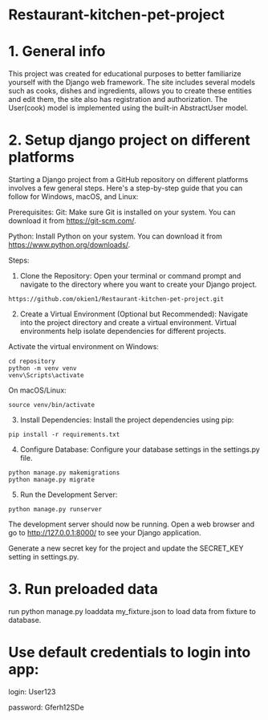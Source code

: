 # Restaurant-kitchen-pet-project
# 1. General info
This project was created for educational purposes to better familiarize yourself with the Django web framework. The site includes several models such as cooks, dishes and ingredients, allows you to create these entities and edit them, the site also has registration and authorization. The User(cook) model is implemented using the built-in AbstractUser model.

# 2. Setup django project on different platforms
Starting a Django project from a GitHub repository on different platforms involves a few general steps. Here's a step-by-step guide that you can follow for Windows, macOS, and Linux:


Prerequisites:
Git: Make sure Git is installed on your system. You can download it from https://git-scm.com/.

Python: Install Python on your system. You can download it from https://www.python.org/downloads/.

Steps:
1. Clone the Repository:
Open your terminal or command prompt and navigate to the directory where you want to create your Django project.


```
https://github.com/okien1/Restaurant-kitchen-pet-project.git

```

2. Create a Virtual Environment (Optional but Recommended):
Navigate into the project directory and create a virtual environment. Virtual environments help isolate dependencies for different projects.

Activate the virtual environment on Windows:
```
cd repository
python -m venv venv
venv\Scripts\activate
```
On macOS/Linux:

```
source venv/bin/activate
```
3. Install Dependencies:
Install the project dependencies using pip:

```
pip install -r requirements.txt
```


4. Configure Database:
Configure your database settings in the settings.py file.

```
python manage.py makemigrations
python manage.py migrate
```
5. Run the Development Server:
```
python manage.py runserver
```
The development server should now be running. Open a web browser and go to http://127.0.0.1:8000/ to see your Django application.

Generate a new secret key for the project and update the SECRET_KEY setting in settings.py.

# 3. Run preloaded data
 run python manage.py loaddata my_fixture.json to load data from fixture to database.
 
# Use default credentials to login into app:

 login: User123
 
 password: Gferh12SDe
